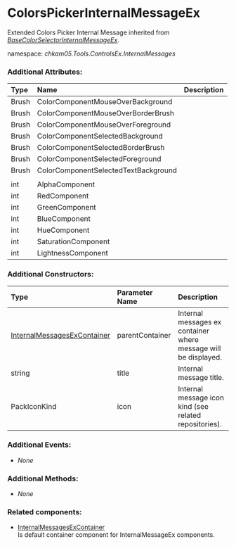 # ColorsPickerInternalMessageEx
Extended Colors Picker Internal Message inherited from _[BaseColorSelectorInternalMessageEx](BaseColorSelectorInternalMessageEx.md)_.

namespace: _chkam05.Tools.ControlsEx.InternalMessages_

### Additional Attributes:

| Type  | Name                                 | Description |
|:------|:-------------------------------------|:------------|
| Brush | ColorComponentMouseOverBackground    |  |
| Brush | ColorComponentMouseOverBorderBrush   |  |
| Brush | ColorComponentMouseOverForeground    |  |
| Brush | ColorComponentSelectedBackground     |  |
| Brush | ColorComponentSelectedBorderBrush    |  |
| Brush | ColorComponentSelectedForeground     |  |
| Brush | ColorComponentSelectedTextBackground |  |
||||
| int   | AlphaComponent                       |  |
| int   | RedComponent                         |  |
| int   | GreenComponent                       |  |
| int   | BlueComponent                        |  |
| int   | HueComponent                         |  |
| int   | SaturationComponent                  |  |
| int   | LightnessComponent                   |  |

### Additional Constructors:

| Type                  | Parameter Name | Description |
|:----------------------|:---------------|:------------|
| [InternalMessagesExContainer](InternalMessagesExContainer.md) | parentContainer | Internal messages ex container where message will be displayed. |
| string                | title          | Internal message title. |
| PackIconKind          | icon           | Internal message icon kind (see related repositories). |

### Additional Events:

- _None_

### Additional Methods:

- _None_

### Related components:

- [InternalMessagesExContainer](InternalMessagesExContainer.md)  
Is default container component for InternalMessageEx components.
